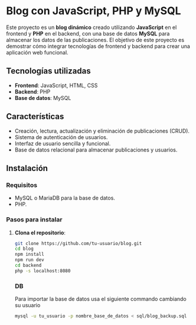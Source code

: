 # Blog con JavaScript, PHP y MySQL

Este proyecto es un **blog dinámico** creado utilizando **JavaScript** en el frontend y **PHP** en el backend, con una base de datos **MySQL** para almacenar los datos de las publicaciones. El objetivo de este proyecto es demostrar cómo integrar tecnologías de frontend y backend para crear una aplicación web funcional.

## Tecnologías utilizadas

- **Frontend**: JavaScript, HTML, CSS
- **Backend**: PHP
- **Base de datos**: MySQL

## Características

- Creación, lectura, actualización y eliminación de publicaciones (CRUD).
- Sistema de autenticación de usuarios.
- Interfaz de usuario sencilla y funcional.
- Base de datos relacional para almacenar publicaciones y usuarios.

## Instalación

### Requisitos

- MySQL o MariaDB para la base de datos.
- PHP.

### Pasos para instalar

1. **Clona el repositorio**:

   ```bash
   git clone https://github.com/tu-usuario/blog.git
   cd blog
   npm install
   npm run dev
   cd backend
   php -s localhost:8080
   ```
   ### DB
   Para importar la base de datos usa el siguiente commando cambiando su usuario
      ```bash
     mysql -u tu_usuario -p nombre_base_de_datos < sql/blog_backup.sql
     ```

   
